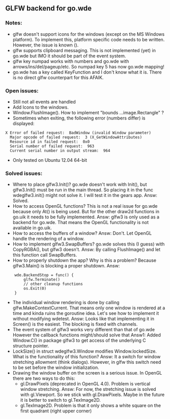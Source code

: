 ## GLFW backend for go.wde

### Notes:

- glfw doesn't support icons for the windows (except on the MS Windows platform).
  To implement this, platform specific code needs to be written. However, the 
  issue is known ().
- glfw supports clipboard messaging. This is not implemented (yet) in go.wde 
  but IMO it should be part of the event system.
- glfw key numpad works with numbers and go.wde with arrows/ins/del/pageup/etc.
  So numpad key 5 has now go.wde mapping!
- go.wde has a key called KeyFunction and I don't know what it is. There is no
  direct glfw counterpart for this AFAIK.

### Open issues:

- Still not all events are handled
- Add Icons to the windows.
- Window.FlushImage(). How to implement "bounds ...image.Rectangle" ?
- Sometimes when exiting, the following error (numbers differ) is displayed:

<b></b>

    X Error of failed request:  BadWindow (invalid Window parameter)
      Major opcode of failed request:  3 (X_GetWindowAttributes)
      Resource id in failed request:  0x0
      Serial number of failed request:  963
      Current serial number in output stream:  964

- Only tested on Ubuntu 12.04 64-bit

### Solved issues:

- Where to place glfw3.Init()? go.wde doesn't work with Init(), 
  but glfw3.Init() must be run in the main thread. So placing it in the
  func wdeglfw3.init() might not solve it.
  I will test it in the gears app.
  Answ: Solved.
- How to access OpenGL functions? This is not a real issue for go.wde because
  only At() is being used. But for the other draw2d functions in go.uik it 
  needs to be fully implemented.
  Answ: glfw3 is only used as a backend for go.wde. That means the OpenGL
  functionality is not available in go.uik.
- How to access the buffers of a window?
  Answ: Don't. Let OpenGL handle the rendering of a window.
- How to implement glfw3.SwapBuffers? go.wde solves this (I guess) with
  CopyRGBA(), but glfw3 doesn't.
  Answ: By calling FlushImage() and let this function call SwapBuffers.
- How to properly shutdown the app? Why is this a problem? 
  Because glfw3.Main() is blocking a proper shutdown.
  Answ:

<b></b>

        wde.BackendStop = func() {
            glfw.Terminate()
            // other cleanup functions
            os.Exit(0)
        }

- The individual window rendering is done by calling 
  glfw.MakeContextCurrent. That means only one window is rendered at a time
  and kinda ruins the goroutine idea.
  Let's see how to implement it without modifying wdetest.
  Answ: Looks like that implementing it in Screen() is the easiest.
  The blocking is fixed with channels.
- The event system of glfw3 works very different than that of go.wde
  However the callback functions might/should solve that
  Answ1: Added Window.C() in package glfw3 to get access of the underlying C
  structure pointer.
- LockSize() in struct wdeglfw3.Window modifies Window.lockedSize.
  What is the functionality of this function?
  Answ: It a switch for window stretching allowment (think dialogs).
  However, in glfw this switch need to be set before the window initialization.
- Drawing the window buffer on the screen is a serious issue. In OpenGL there 
  are two ways to do this:
    - gl.DrawPixels (deprecated in OpenGL 4.0). Problem is vertical window 
      stretching. Answ: For now, the stretching issue is solved with 
      gl.Viewport. So we stick with gl.DrawPixels. Maybe in the future it is 
      better to switch to gl.TexImage2D.
    - gl.TexImage2D. Problem is that it only shows a white square on the 
      first quadrant (right upper corner)
  

